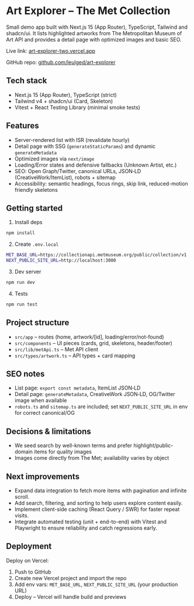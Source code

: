 # Art Explorer – The Met Collection

Small demo app built with Next.js 15 (App Router), TypeScript, Tailwind and shadcn/ui.
It lists highlighted artworks from The Metropolitan Museum of Art API and provides a detail page
with optimized images and basic SEO.

Live link: [art-explorer-two.vercel.app](https://art-explorer-two.vercel.app/)

GitHub repo: [github.com/leulged/art-explorer](https://github.com/leulged/art-explorer)

## Tech stack

- Next.js 15 (App Router), TypeScript (strict)
- Tailwind v4 + shadcn/ui (Card, Skeleton)
- Vitest + React Testing Library (minimal smoke tests)

## Features

- Server-rendered list with ISR (revalidate hourly)
- Detail page with SSG (`generateStaticParams`) and dynamic `generateMetadata`
- Optimized images via `next/image`
- Loading/Error states and defensive fallbacks (Unknown Artist, etc.)
- SEO: Open Graph/Twitter, canonical URLs, JSON‑LD (CreativeWork/ItemList), robots + sitemap
- Accessibility: semantic headings, focus rings, skip link, reduced-motion friendly skeletons

## Getting started

1. Install deps

```bash
npm install
```

2. Create `.env.local`

```bash
MET_BASE_URL=https://collectionapi.metmuseum.org/public/collection/v1
NEXT_PUBLIC_SITE_URL=http://localhost:3000
```

3. Dev server

```bash
npm run dev
```

4. Tests

```bash
npm run test
```

## Project structure

- `src/app` – routes (home, artwork/[id], loading/error/not-found)
- `src/components` – UI pieces (cards, grid, skeletons, header/footer)
- `src/lib/metApi.ts` – Met API client
- `src/types/artwork.ts` – API types + card mapping

## SEO notes

- List page: `export const metadata`, ItemList JSON‑LD
- Detail page: `generateMetadata`, CreativeWork JSON‑LD, OG/Twitter image when available
- `robots.ts` and `sitemap.ts` are included; set `NEXT_PUBLIC_SITE_URL` in env for correct canonical/OG

## Decisions & limitations

- We seed search by well-known terms and prefer highlight/public-domain items for quality images
- Images come directly from The Met; availability varies by object

## Next improvements

- Expand data integration to fetch more items with pagination and infinite scroll.
- Add search, filtering, and sorting to help users explore content easily.
- Implement client-side caching (React Query / SWR) for faster repeat visits.
- Integrate automated testing (unit + end-to-end) with Vitest and Playwright to ensure reliability and catch regressions early.

## Deployment

Deploy on Vercel:

1. Push to GitHub
2. Create new Vercel project and import the repo
3. Add env vars: `MET_BASE_URL`, `NEXT_PUBLIC_SITE_URL` (your production URL)
4. Deploy – Vercel will handle build and previews
